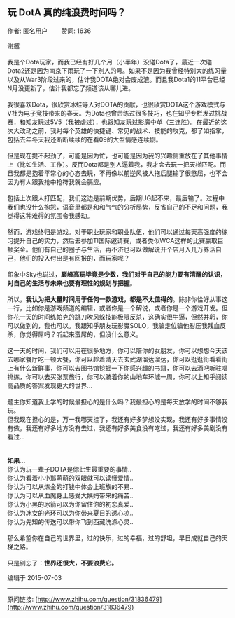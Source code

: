 ## 玩 DotA 真的纯浪费时间吗？

作者: 匿名用户&nbsp;&nbsp;&nbsp;&nbsp;&nbsp;&nbsp;&nbsp;&nbsp;赞同: 1636


谢邀<br><br>我是个Dota玩家，而我已经有好几个月（小半年）没碰Dota了，最近一次碰Dota2还是因为南京下雨玩了一下别人的号。如果不是因为我曾经特别大的练习量以及从War3阶段过来的，估计我DOTA绝对会废成渣。而且我Dota1的11平台已经N月没更新了，估计我都忘了频道该从哪儿进。<br><br>我很喜欢Dota，很欣赏冰蛙等人对DOTA的贡献，也很欣赏DOTA这个游戏模式与V社为电子竞技带来的春天。为Dota也曾苦练过很多技巧，也在知乎专栏发过挑战赛，和知友玩过5V5（我被虐过），也跟知友玩过影魔中单（三连胜）。在最近的这次大改动之前，我对每个英雄的快捷键、常见的战术、技能的攻克，都了如指掌，包括去年冬天我还断断续续的在看09的大型情感连续剧。<br><br>但是现在提不起劲了，可能是因为忙，也可能是因为我的兴趣侧重放在了其他事情上（比如生活、工作）。反而Dota都是别人逼着我，我才会去玩一把天梯匹配。而且我都是抱着平常心的心态去玩，不再像以前逆风被人拖后腿输了很憋屈，也不会因为有人跟我抢中抢符我就会膈应。<br><br>包括上次跟人打匹配，我们这边是前期优势，后期UG起不来，最后输了。过程中我们也没什么抱怨，语音里都是和和气气的分析局势，反省自己的不足和问题，我觉得这种难得的氛围令我感动。<br><br>然而，游戏终归是游戏。对于职业玩家和职业队伍，他们可以通过每天高强度的练习提升自己的实力，然后去参加TI国际邀请赛，或者类似WCA这样的比赛赢取巨额奖金。他们有自己的圈子与生活，再不济也可以做解说开个店月入几万养活自己，他们的投入付出是有回报的，而玩家呢？<br><br>印象中Sky也说过，<b>巅峰高玩毕竟是少数，我们对于自己的能力要有清醒的认识，对自己的生活与未来也要有理性的规划与把握</b>。<br><br>所以，<b>我认为把大量时间用于任何一款游戏，都是不太值得的</b>。除非你恰好从事这一行，比如你是游戏频道的编辑，或者你是一个解说，或者你是一个游戏开发。但你花一天的时间练帕克的跳刀吹风躲技能极限反杀，这确实很牛逼，但然并卵，你可以做到的，我也可以。我跟知乎朋友玩影魔SOLO，我骗走位骗他影压我残血反杀，你觉得屌吗？听起来蛮屌的，但没什么意义。<br><br>这一天的时间，我们可以用在很多地方，你可以陪你的女朋友，你可以想想今天该去哪家餐厅吃一顿大餐，你可以趁着晴天去玄武湖溜达溜达，你可以逛逛街看看街上有什么新鲜事，你可以去图书馆挖掘一下你感兴趣的书籍，你可以去酒吧听驻唱排练，你可以去买张票旅行，你可以骑着你的山地车环城一周，你可以上知乎阅读高品质的答案发现更大的世界...<br><br>题主你知道我上学的时候最担心的是什么吗？我最担心的是每天放学的时间不够我玩。<br>但我现在担心的是，万一我哪天挂了，我还有好多梦想没实现，我还有好多事情没有做，我还有好多地方没有去过，我还有好多美食没有吃过，我还有好多美剧没有看过...<br><br><br><b>如果...</b><br>你认为玩一辈子DOTA是你此生最重要的事情..<br>你认为看着小小那萌萌的双眼就可以读懂爱情..<br>你认为可以从炼金的打钱中体会上班族的不易..<br>你认为可以从血魔身上感受大姨妈带来的痛苦..<br>你认为小黑的冰箭可以为你留住你的初恋真爱..<br>你认为冰女的光环可以为你带来夏日的透心凉..<br>你认为先知的传送可以带你飞到西藏洗涤心灵..<br><br>那么希望你在自己的世界里，过的快乐，过的幸福，过的舒坦，早日成就自己的天梯之路。<br><br>只是别忘了：<b>世界还很大，不要浪费它。</b>



编辑于 2015-07-03



---
原问链接: [http://www.zhihu.com/question/31836479](http://www.zhihu.com/question/31836479)